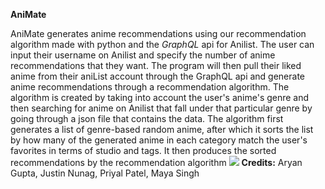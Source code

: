 **AniMate**

AniMate generates anime recommendations using our recommendation algorithm  made with 
python and the _GraphQL_ api for Anilist. 
The user can input their username on Anilist and specify the number of anime recommendations that they want. 
The program will then pull 
their liked anime from their 
aniList account through the 
GraphQL api and generate anime 
recommendations through a recommendation 
algorithm. The algorithm is created by 
taking into account the user's anime's 
genre and then searching for anime on 
Anilist that fall under that particular 
genre by going through a json file that 
contains the data. The algorithm first 
generates a list of genre-based random anime, after which it sorts the list by how many of the generated anime in each category match the user's favorites in terms of studio and tags. It then produces the sorted recommendations by the recommendation algorithm
<img src="https://media.discordapp.net/attachments/1014923520649740372/1018521902412734496/unknown.png?width=606&height=532">
**Credits:** Aryan Gupta, Justin Nunag, Priyal Patel, Maya Singh